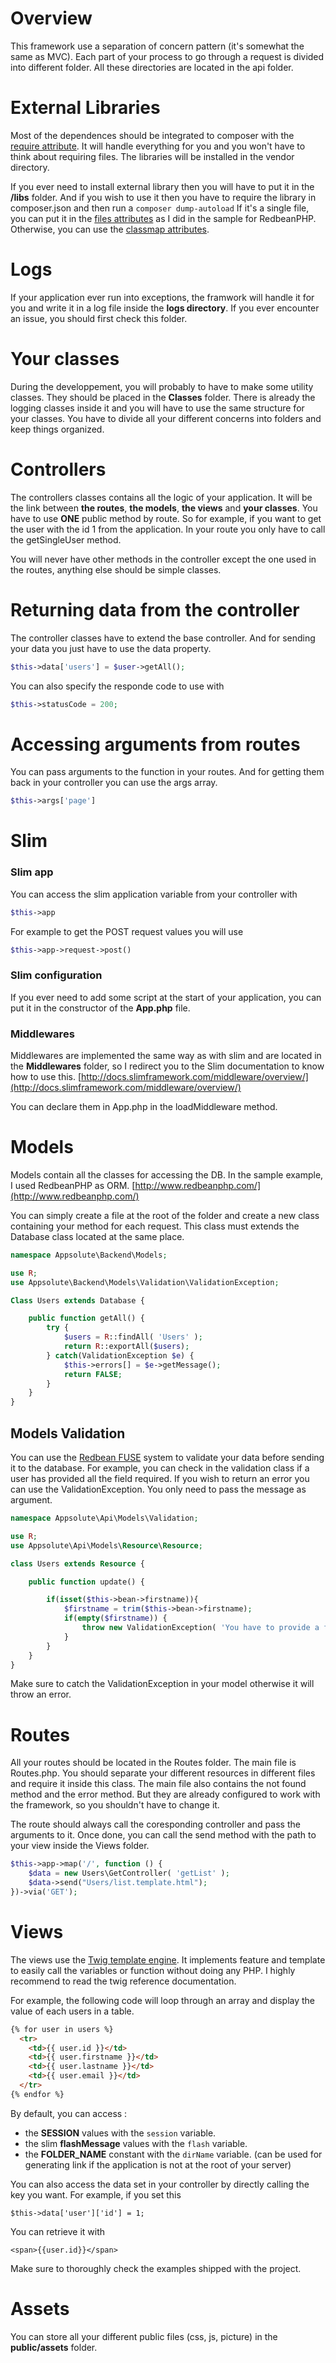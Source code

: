 # Overview
This framework use a separation of concern pattern (it's somewhat the same as MVC). Each part of your process to go through a request is divided into different folder. All these directories are located in the api folder. 

# External Libraries
Most of the dependences should be integrated to composer with the [require attribute](https://getcomposer.org/doc/04-schema.md#require). It will handle everything for you and you won't have to think about requiring files. The libraries will be installed in the vendor directory.

If you ever need to install external library then you will have to put it in the **/libs** folder. And if you wish to use it then you have to require the library in composer.json and then run a ```composer dump-autoload```
If it's a single file, you can put it in the [files attributes](https://getcomposer.org/doc/04-schema.md#files) as I did in the sample for RedbeanPHP. Otherwise, you can use the [classmap attributes](https://getcomposer.org/doc/04-schema.md#classmap).

# Logs
If your application ever run into exceptions, the framwork will handle it for you and write it in a log file inside the **logs directory**. If you ever encounter an issue, you should first check this folder.

# Your classes
During the developpement, you will probably to have to make some utility classes. They should be placed in the **Classes** folder. There is already the logging classes inside it and you will have to use the same structure for your classes. 
You have to divide all your different concerns into folders and keep things organized.

# Controllers
The controllers classes contains all the logic of your application. It will be the link between **the routes**, **the models**, **the views** and **your classes**.
You have to use **ONE** public method by route. So for example, if you want to get the user with the id 1 from the application. In your route you only have to call the getSingleUser method. 

You will never have other methods in the controller except the one used in the routes, anything else should be simple classes.

# Returning data from the controller
The controller classes have to extend the base controller. And for sending your data you just have to use the data property.
```PHP
$this->data['users'] = $user->getAll();
```

You can also specify the responde code to use with
```PHP 
$this->statusCode = 200;
```

# Accessing arguments from routes
You can pass arguments to the function in your routes. And for getting them back in your controller you can use the args array.
```PHP
$this->args['page']
```

# Slim

### Slim app
You can access the slim application variable from your controller with 
```PHP
$this->app
```
For example to get the POST request values you will use 
```PHP
$this->app->request->post()
```

### Slim configuration
If you ever need to add some script at the start of your application, you can put it in the constructor of the **App.php** file.

### Middlewares
Middlewares are implemented the same way as with slim and are located in the **Middlewares** folder, so I redirect you to the Slim documentation to know how to use this. 
[http://docs.slimframework.com/middleware/overview/](http://docs.slimframework.com/middleware/overview/)

You can declare them in App.php in the loadMiddleware method.

# Models
Models contain all the classes for accessing the DB. In the sample example, I used RedbeanPHP as ORM. 
[http://www.redbeanphp.com/](http://www.redbeanphp.com/)

You can simply create a file at the root of the folder and create a new class containing your method for each request. This class must extends the Database class located at the same place.

```PHP
namespace Appsolute\Backend\Models;

use R;
use Appsolute\Backend\Models\Validation\ValidationException;

Class Users extends Database {

	public function getAll() {
		try {
			$users = R::findAll( 'Users' );
			return R::exportAll($users);
		} catch(ValidationException $e) {
			$this->errors[] = $e->getMessage();
			return FALSE;
		}
    }
}
```

## Models Validation
You can use the [Redbean FUSE](http://www.redbeanphp.com/models) system to validate your data before sending it to the database. For example, you can check in the validation class if a user has provided all the field required.
If you wish to return an error you can use the ValidationException. You only need to pass the message as argument.

```PHP
namespace Appsolute\Api\Models\Validation;

use R;
use Appsolute\Api\Models\Resource\Resource;

class Users extends Resource {

	public function update() {

		if(isset($this->bean->firstname)){
			$firstname = trim($this->bean->firstname);
			if(empty($firstname)) {
				throw new ValidationException( 'You have to provide a firstname.' );
			}
		}
	}
}
```
Make sure to catch the ValidationException in your model otherwise it will throw an error.

# Routes
All your routes should be located in the Routes folder.
The main file is Routes.php. You should separate your different resources in different files and require it inside this class.
The main file also contains the not found method and the error method. But they are already configured to work with the framework, so you shouldn't have to change it. 

The route should always call the coresponding controller and pass the arguments to it. Once done, you can call the send method with the path to your view inside the Views folder.
```PHP
$this->app->map('/', function () {
	$data = new Users\GetController( 'getList' );
	$data->send("Users/list.template.html");
})->via('GET');
```

# Views
The views use the [Twig template engine](http://twig.sensiolabs.org/documentation#reference). It implements feature and template to easily call the variables or function without doing any PHP. I highly recommend to read the twig reference documentation.

For example, the following code will loop through an array and display the value of each users in a table.
```HTML
{% for user in users %}
  <tr>
    <td>{{ user.id }}</td>
    <td>{{ user.firstname }}</td>
    <td>{{ user.lastname }}</td>
    <td>{{ user.email }}</td>
  </tr>
{% endfor %}
```

By default, you can access :

* the **SESSION** values with the ``session`` variable.
* the slim **flashMessage** values with the ``flash`` variable.
* the **FOLDER_NAME** constant with the ``dirName`` variable. (can be used for generating link if the application is not at the root of your server)

You can also access the data set in your controller by directly calling the key you want.
For example, if you set this
```
$this->data['user']['id'] = 1;
```
You can retrieve it with
```
<span>{{user.id}}</span>
```

Make sure to thoroughly check the examples shipped with the project.

# Assets
You can store all your different public files (css, js, picture) in the **public/assets** folder.